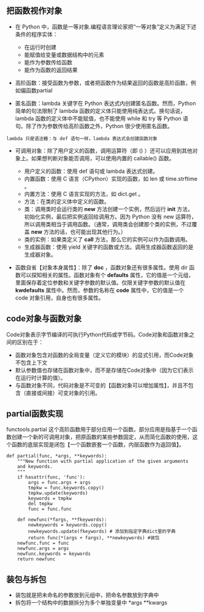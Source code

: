 ## 把函数视作对象

* 在 Python 中，函数是一等对象.编程语言理论家把“一等对象”定义为满足下述条件的程序实体：
    * 在运行时创建
    * 能赋值给变量或数据结构中的元素
    * 能作为参数传给函数
    * 能作为函数的返回结果

* 高阶函数：接受函数为参数，或者把函数作为结果返回的函数是高阶函数，例如偏函数partial
* 匿名函数：lambda 关键字在 Python 表达式内创建匿名函数。然而，Python 简单的句法限制了 lambda 函数的定义体只能使用纯表达式。换句话说，lambda 函数的定义体中不能赋值，也不能使用 while 和 try 等 Python 语句。除了作为参数传给高阶函数之外，Python 很少使用匿名函数。

```
lambda 只是语法糖：与 def 语句一样，lambda 表达式会创建函数对象

```

* 可调用对象：除了用户定义的函数，调用运算符（即 () ）还可以应用到其他对象上。如果想判断对象能否调用，可以使用内置的 callable() 函数。
    * 用户定义的函数：使用 def 语句或 lambda 表达式创建。
    * 内置函数：使用 C 语言（CPython）实现的函数，如 len 或 time.strftime 。
    * 内置方法：使用 C 语言实现的方法，如 dict.get 。
    * 方法：在类的定义体中定义的函数。
    * 类：调用类时会运行类的 __new__ 方法创建一个实例，然后运行 __init__ 方法，初始化实例，最后把实例返回给调用方。因为 Python 没有 new 运算符，所以调用类相当于调用函数。（通常，调用类会创建那个类的实例，不过覆盖 __new__ 方法的话，也可能出现其他行为。）
    * 类的实例：如果类定义了 __call__ 方法，那么它的实例可以作为函数调用。
    * 生成器函数：使用 yield 关键字的函数或方法。调用生成器函数返回的是生成器对象。

* 函数自省【对象本身属性】：除了 __doc__ ，函数对象还有很多属性。使用 dir 函数可以探知相关的属性。函数对象有个 __defaults__ 属性，它的值是一个元组，里面保存着定位参数和关键字参数的默认值。仅限关键字参数的默认值在 __kwdefaults__ 属性中。然而，参数的名称在 __code__ 属性中，它的值是一个 code 对象引用，自身也有很多属性。    

## code对象与函数对象

Code对象表示字节编译的可执行Python代码或字节码。Code对象和函数对象之间的区别在于：

* 函数对象包含对函数的全局变量（定义它的模块）的显式引用，而Code对象不包含上下文
* 默认参数值也存储在函数对象中，而不是存储在Code对象中（因为它们表示在运行时计算的值）。
* 与函数对象不同，代码对象是不可变的【函数对象可以增加属性】，并且不包含（直接或间接）可变对象的引用。

## partial函数实现

functools.partial 这个高阶函数用于部分应用一个函数。部分应用是指基于一个函数创建一个新的可调用对象，把原函数的某些参数固定，从而简化函数的使用，这个函数的底层实现是闭包【一个函数嵌套一个函数，内层函数作为返回值】。

```
def partial(func, *args, **keywords):
    """New function with partial application of the given arguments
    and keywords.
    """
    if hasattr(func, 'func'):
        args = func.args + args
        tmpkw = func.keywords.copy()
        tmpkw.update(keywords)
        keywords = tmpkw
        del tmpkw
        func = func.func

    def newfunc(*fargs, **fkeywords):
        newkeywords = keywords.copy()
        newkeywords.update(fkeywords) # 添加到指定字典dict里的字典
        return func(*(args + fargs), **newkeywords) #装包
    newfunc.func = func
    newfunc.args = args
    newfunc.keywords = keywords
    return newfunc
```

## 装包与拆包
* 装包就是把未命名的参数放到元组中，把命名参数放到字典中
* 拆包将一个结构中的数据拆分为多个单独变量中 *args **kwargs